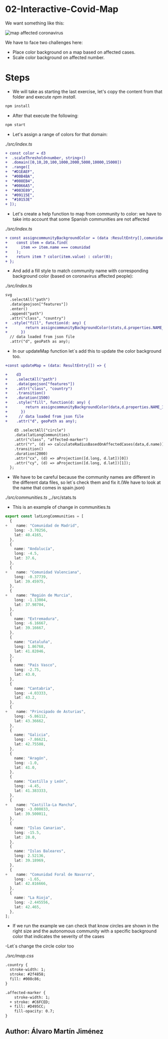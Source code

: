 # 02-Interactive-Covid-Map

We want something like this:

![map affected coronavirus](./content/gif.gif "affected coronavirus")


We have to face two challenges here:

- Place color background on a map based on affected cases.
- Scale color background  on affected number.

# Steps

- We will take as starting the last exercise, let's copy the content from that folder and execute _npm install_.

```bash
npm install
```

- After that execute the following:

```bash
npm start
```

- Let's assign a range of colors for that domain:

_./src/index.ts_

```diff
+ const color = d3
+  .scaleThreshold<number, string>()
+  .domain([0,10,20,100,1000,2000,5000,10000,15000])
+  .range([
+  "#D1EAEF",
+  "#00B4BA",
+  "#008EB4",
+  "#0066A5",
+  "#003E89",
+  "#09115E",
+  "#10153E"
+ ]);
```

- Let's create a help function to map from community to color: we have to take into account that some Spanish communities are not affected

_./src/index.ts_

```diff
+ const assigncommunityBackgroundColor = (data :ResultEntry[],comunidad: string) => {
+    const item = data.find(
+      item => item.name === comunidad
+    );
+    return item ? color(item.value) : color(0);
+ };
```

- And add a fill style to match community name with corresponding background color (based on coronavirus affected people):

_./src/index.ts_

```diff
svg
  .selectAll("path")
  .data(geojson["features"])
  .enter()
  .append("path")
  .attr("class", "country")
+  .style("fill", function(d: any) {
+        return assigncommunityBackgroundColor(stats,d.properties.NAME_1);
+      })
  // data loaded from json file
  .attr("d", geoPath as any);
```

- In our updateMap function let´s add this to update the color background too. 

```diff
+const updateMap = (data: ResultEntry[]) => {

+    d3
+    .selectAll("path")
+    .data(geojson["features"])
+    .attr("class", "country")
+    .transition()
+    .duration(1500)
+    .style("fill", function(d: any) {
+        return assigncommunityBackgroundColor(data,d.properties.NAME_1);
+      })
+     // data loaded from json file
+    .attr("d", geoPath as any);
    
    d3 .selectAll("circle")
    .data(latLongCommunities)
    .attr("class", "affected-marker")
    .attr("r", (d) => calculateRadiusBasedOnAffectedCases(data,d.name))
    .transition()
    .duration(2000)
    .attr("cx", (d) => aProjection([d.long, d.lat])[0])
    .attr("cy", (d) => aProjection([d.long, d.lat])[1]);   
  };
```


- We have to be careful because the community names are different in the different data files, so let´s check them and fix it.(We have to look at the name that comes in spain.json) 

_./src/communities.ts_
_./src/stats.ts

- This is an example of change in communities.ts 

```typescript
export const latLongCommunities = [
  {
+    name: "Comunidad de Madrid",
    long: -3.70256,
    lat: 40.4165,
  },
  {
    name: "Andalucía",
    long: -4.5,
    lat: 37.6,
  },
  {
+    name: "Comunidad Valenciana",
    long: -0.37739,
    lat: 39.45975,
  },
  {
+    name: "Región de Murcia",
    long: -1.13004,
    lat: 37.98704,
  },
  {
    name: "Extremadura",
    long: -6.16667,
    lat: 39.16667,
  },
  {
    name: "Cataluña",
    long: 1.86768,
    lat: 41.82046,
  },
  {
    name: "País Vasco",
    long: -2.75,
    lat: 43.0,
  },
  {
    name: "Cantabria",
    long: -4.03333,
    lat: 43.2,
  },
  {
+    name: "Principado de Asturias",
    long: -5.86112,
    lat: 43.36662,
  },
  {
    name: "Galicia",
    long: -7.86621,
    lat: 42.75508,
  },
  {
    name: "Aragón",
    long: -1.0,
    lat: 41.0,
  },
  {
    name: "Castilla y León",
    long: -4.45,
    lat: 41.383333,
  },
  {
+    name: "Castilla-La Mancha",
    long: -3.000033,
    lat: 39.500011,
  },
  {
    name: "Islas Canarias",
    long: -15.5,
    lat: 28.0,
  },
  {
    name: "Islas Baleares",
    long: 2.52136,
    lat: 39.18969,
  },
  {
+    name: "Comunidad Foral de Navarra",
    long: -1.65,
    lat: 42.816666,
  },
  {
    name: "La Rioja",
    long: -2.445556,
    lat: 42.465,
  },
];
```

- If we run the example we can check that know circles are shown in the right size and the autonomous community with a specific background color that indicates the severity of the cases

-Let´s change the circle color too

_./src/map.css_

```diff
.country {
  stroke-width: 1;
  stroke: #2f4858;
  fill: #008c86;
}

.affected-marker {
    stroke-width: 1;
  + stroke: #C6FCED;
  + fill: #D495CC;
    fill-opacity: 0.7;
}
```


## Author: Álvaro Martín Jiménez
